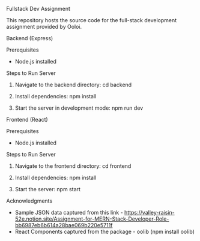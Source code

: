 Fullstack Dev Assignment

This repository hosts the source code for the full-stack development assignment provided by Ooloi.

Backend (Express)

Prerequisites
- Node.js installed

Steps to Run Server
1. Navigate to the backend directory:
   cd backend

2. Install dependencies:
   npm install

3. Start the server in development mode:
   npm run dev

Frontend (React)

Prerequisites
- Node.js installed

Steps to Run Server
1. Navigate to the frontend directory:
   cd frontend

2. Install dependencies:
   npm install

3. Start the server:
   npm start

Acknowledgments
- Sample JSON data captured from this link - https://valley-raisin-52e.notion.site/Assignment-for-MERN-Stack-Developer-Role-bb6987eb6b614a28bae069b220e5711f
- React Components captured from the package - oolib (npm install oolib)

